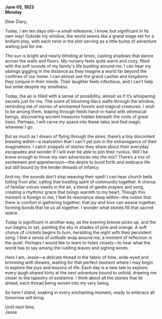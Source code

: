 
**June 05, 1923**  
**Monday**

Dear Diary,

Today, I am ten days old—a small milestone, I know, but significant in its own way! Outside my window, the world seems like a grand stage set for a brilliant play, with each twist in the plot serving as a little bump of adventure waiting just for me.

The sun is bright and nearly blinding at times, casting shadows that dance across the walls and floors. My nursery feels quite warm and cozy, filled with the soft sounds of my family's life bustling around me. I can hear my siblings giggling in the distance as they imagine a world far beyond the confines of our home. I can almost see the grand castles and kingdoms they conjure in their minds. Their laughter feels infectious, and I can't help but smile despite my smallness.

Today, the air is filled with a sense of possibility, almost as if it’s whispering secrets just for me. The scent of blooming lilacs wafts through the window, reminding me of stories of enchanted forests and magical creatures. I wish to be among them, leaping through fields hand-in-hand with whimsical beings, discovering ancient treasures hidden beneath the roots of great trees. Perhaps, I will carve my space into these tales and find magic wherever I go.

But as much as I dream of flying through the skies, there’s a tiny discontent brewing within—a realization that I can't yet join in the extravagance of their imaginations. I catch snippets of stories they share about their everyday escapades and wonder if I will ever be able to join their ruckus. Will I be brave enough to throw my own adventures into the mix? There’s a mix of excitement and apprehension—the desire to burst forth and embrace life but still bound by the tender threads of infancy. 

And my, the sounds don’t stop weaving their spell! I can hear church bells tolling from afar, calling that bustling spirit of community together. A chorus of familiar voices swells in the air, a blend of gentle prayers and song, creating a rhythmic grace that brings warmth to my heart. Though this moment is foreign to me, I feel its resonance deep within—the notion that there is comfort in gathering together, that joy and love can weave together, forming bonds that tie us all together. I wonder what stories fill that sacred space. 

Today is significant in another way, as the evening breeze picks up, and the sun begins to set, painting the sky in shades of pink and orange. A soft chorus of crickets begins to hum, heralding the night with their persistent song. I feel a sense of solitude wrap around me, a moment of reflection in the quiet. Perhaps I would like to learn to listen closely—to hear what the world has to say among the rustling leaves and sighing winds. 

Here I am, Jesse—a delicate thread in the fabric of time, wide-eyed and brimming with dreams, waiting for that perfect moment where I may begin to explore the joys and lessons of life. Each day is a new tale to explore; every laugh shared hints at the next adventure bound to unfold, drawing me closer to the tapestry of existence. I think about all the stories that lie ahead, each thread being woven into my very being. 

So here I stand, soaking in every enchanting moment, ready to embrace all tomorrow will bring. 

Until next time,  
Jesse
